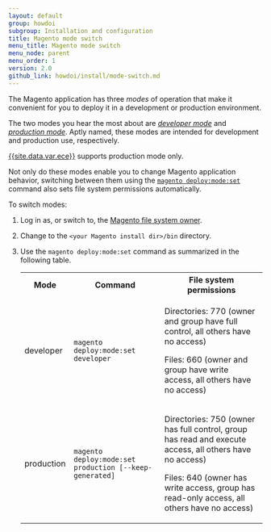 ```yaml
---
layout: default
group: howdoi
subgroup: Installation and configuration
title: Magento mode switch
menu_title: Magento mode switch
menu_node: parent
menu_order: 1
version: 2.0
github_link: howdoi/install/mode-switch.md
---
```


The Magento application has three *modes* of operation that make it convenient for you to deploy it in a development or production environment.

The two modes you hear the most about are <a href="{{page.baseurl}}config-guide/bootstrap/magento-modes.html">*developer mode*</a> and <a href="{{page.baseurl}}config-guide/bootstrap/magento-modes.html">*production mode*</a>. Aptly named, these modes are intended for development and production use, respectively.

<div class="bs-callout bs-callout-info">
<a href="{{page.baseurl}}cloud/bk-cloud.html">{{site.data.var.ece}}</a> supports production mode only.
</div>

Not only do these modes enable you to change Magento application behavior, switching between them using the <a href="{{page.baseurl}}config-guide/cli/config-cli-subcommands-mode.html">`magento deploy:mode:set`</a> command also sets file system permissions automatically.

To switch modes:

1.  Log in as, or switch to, the <a href="{{page.baseurl}}install-gde/prereq/apache-user.html">Magento file system owner</a>.
1.  Change to the `<your Magento install dir>/bin` directory.
1.  Use the `magento deploy:mode:set` command as summarized in the following table.

	<table>
	<tbody>
		<tr>
			<th>Mode</th>
			<th>Command</th>
			<th>File system permissions</th>
		</tr>
		<tr>
		<td>developer</td>
		<td><code>magento deploy:mode:set developer</code></td>
		<td><p>Directories: 770 (owner and group have full control, all others have no access)</p>
			<p>Files: 660 (owner and group have write access, all others have no access)</td>
	</tr>
	<tr>
		<td>production</td>
		<td><code>magento deploy:mode:set production [--keep-generated]</code></td>
		<td><p>Directories: 750 (owner has full control, group has read and execute access, all others have no access)</p>
			<p>Files: 640 (owner has write access, group has read-only access, all others have no access)</td>
	</tr>
	</tbody>
	</table>

